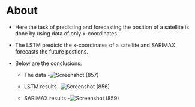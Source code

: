# About

- Here the task of predicting and forecasting the position of a satellite is done by using data of only x-coordinates. 

- The LSTM predictc the x-coordinates of a satellite and SARIMAX forecasts the future postions.

- Below are the conclusions:

    - The data
      -![Screenshot (857)](https://user-images.githubusercontent.com/61016383/148768188-d9e9a20d-d15c-4dd0-9936-829ab6ef2b0c.png)
      
    - LSTM results
      -![Screenshot (856)](https://user-images.githubusercontent.com/61016383/148768262-bc465793-9f91-4e31-92db-b2d584c9960c.png)
      
    - SARIMAX results
      -![Screenshot (859)](https://user-images.githubusercontent.com/61016383/148772471-f83d9074-d19c-4936-b033-c1527fe2956f.png)

